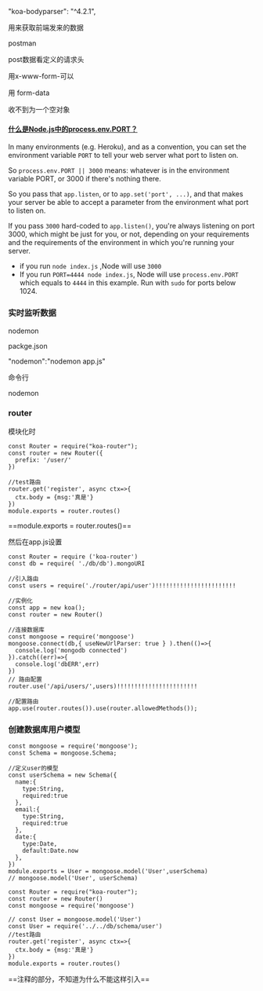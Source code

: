 "koa-bodyparser": "^4.2.1",

用来获取前端发来的数据

postman 

post数据看定义的请求头

用x-www-form-可以

用 form-data

收不到为一个空对象



#### [什么是Node.js中的process.env.PORT？](https://codeday.me/bug/20170722/43193.html)

In many environments (e.g. Heroku), and as a convention, you can set the environment variable `PORT` to tell your web server what port to listen on.

So `process.env.PORT || 3000` means: whatever is in the environment variable PORT, or 3000 if there's nothing there.

So you pass that `app.listen`, or to `app.set('port', ...)`, and that makes your server be able to accept a parameter from the environment what port to listen on.

If you pass `3000` hard-coded to `app.listen()`, you're always listening on port 3000, which might be just for you, or not, depending on your requirements and the requirements of the environment in which you're running your server.

- if you run `node index.js` ,Node will use `3000`
- If you run `PORT=4444 node index.js`, Node will use `process.env.PORT` which equals to `4444` in this example. Run with `sudo` for ports below 1024.

### 实时监听数据

nodemon

packge.json

 "nodemon":"nodemon app.js"

命令行

nodemon

### router

模块化时

```
const Router = require("koa-router");
const router = new Router({
  prefix: '/user/'
})

//test路由
router.get('register', async ctx=>{
  ctx.body = {msg:'真是'}
})
module.exports = router.routes()
```

==module.exports = router.routes()==

然后在app.js设置

```
const Router = require ('koa-router')
const db = require( './db/db').mongoURI

//引入路由
const users = require('./router/api/user')!!!!!!!!!!!!!!!!!!!!!!!

//实例化
const app = new koa();
const router = new Router()

//连接数据库
const mongoose = require('mongoose')
mongoose.connect(db,{ useNewUrlParser: true } ).then(()=>{
  console.log('mongodb connected')
}).catch((err)=>{
  console.log('dbERR',err)
})
// 路由配置
router.use('/api/users/',users)!!!!!!!!!!!!!!!!!!!!!!!

//配置路由
app.use(router.routes()).use(router.allowedMethods());
```

### 创建数据库用户模型

```
const mongoose = require('mongoose');
const Schema = mongoose.Schema;

//定义user的模型
const userSchema = new Schema({
  name:{
    type:String,
    required:true
  },
  email:{
    type:String,
    required:true
  },
  date:{
    type:Date,
    default:Date.now
  },
})
module.exports = User = mongoose.model('User',userSchema)
// mongoose.model('User', userSchema)

```



```
const Router = require("koa-router");
const router = new Router()
const mongoose = require('mongoose')

// const User = mongoose.model('User')
const User = require('../../db/schema/user')
//test路由
router.get('register', async ctx=>{
  ctx.body = {msg:'真是'}
})
module.exports = router.routes()
```

==注释的部分，不知道为什么不能这样引入==

​	